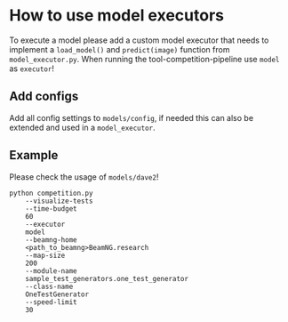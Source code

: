 # How to use model executors

To execute a model please add a custom model executor that needs to implement a `load_model()` and `predict(image)`
function from `model_executor.py`. When running the tool-competition-pipeline use `model` as `executor`!

## Add configs
Add all config settings to `models/config`, if needed this can also be extended and used in a `model_executor`.

## Example
Please check the usage of `models/dave2`!

```
python competition.py
    --visualize-tests
    --time-budget
    60
    --executor
    model
    --beamng-home
    <path_to_beamng>BeamNG.research
    --map-size
    200
    --module-name
    sample_test_generators.one_test_generator
    --class-name
    OneTestGenerator
    --speed-limit
    30
```